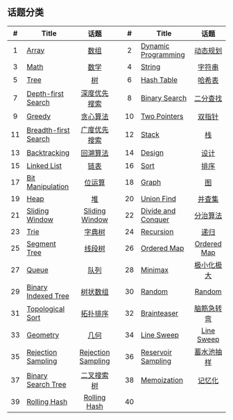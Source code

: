 <!--|This file generated by command(leetcode tag); DO NOT EDIT.            |-->
<!--+----------------------------------------------------------------------+-->
<!--|@author    Openset <openset.wang@gmail.com>                           |-->
<!--|@link      https://github.com/openset                                 |-->
<!--|@home      https://github.com/openset/leetcode                        |-->
<!--+----------------------------------------------------------------------+-->

## 话题分类

| # | Title | 话题 | | # | Title | 话题 |
| :-: | - | :-: | - | :-: | - | :-: |
| 1 | [Array](https://github.com/openset/leetcode/tree/master/tag/array/README.md) | [数组](https://github.com/openset/leetcode/tree/master/tag/array/README.md) | | 2 | [Dynamic Programming](https://github.com/openset/leetcode/tree/master/tag/dynamic-programming/README.md) | [动态规划](https://github.com/openset/leetcode/tree/master/tag/dynamic-programming/README.md) | 
| 3 | [Math](https://github.com/openset/leetcode/tree/master/tag/math/README.md) | [数学](https://github.com/openset/leetcode/tree/master/tag/math/README.md) | | 4 | [String](https://github.com/openset/leetcode/tree/master/tag/string/README.md) | [字符串](https://github.com/openset/leetcode/tree/master/tag/string/README.md) | 
| 5 | [Tree](https://github.com/openset/leetcode/tree/master/tag/tree/README.md) | [树](https://github.com/openset/leetcode/tree/master/tag/tree/README.md) | | 6 | [Hash Table](https://github.com/openset/leetcode/tree/master/tag/hash-table/README.md) | [哈希表](https://github.com/openset/leetcode/tree/master/tag/hash-table/README.md) | 
| 7 | [Depth-first Search](https://github.com/openset/leetcode/tree/master/tag/depth-first-search/README.md) | [深度优先搜索](https://github.com/openset/leetcode/tree/master/tag/depth-first-search/README.md) | | 8 | [Binary Search](https://github.com/openset/leetcode/tree/master/tag/binary-search/README.md) | [二分查找](https://github.com/openset/leetcode/tree/master/tag/binary-search/README.md) | 
| 9 | [Greedy](https://github.com/openset/leetcode/tree/master/tag/greedy/README.md) | [贪心算法](https://github.com/openset/leetcode/tree/master/tag/greedy/README.md) | | 10 | [Two Pointers](https://github.com/openset/leetcode/tree/master/tag/two-pointers/README.md) | [双指针](https://github.com/openset/leetcode/tree/master/tag/two-pointers/README.md) | 
| 11 | [Breadth-first Search](https://github.com/openset/leetcode/tree/master/tag/breadth-first-search/README.md) | [广度优先搜索](https://github.com/openset/leetcode/tree/master/tag/breadth-first-search/README.md) | | 12 | [Stack](https://github.com/openset/leetcode/tree/master/tag/stack/README.md) | [栈](https://github.com/openset/leetcode/tree/master/tag/stack/README.md) | 
| 13 | [Backtracking](https://github.com/openset/leetcode/tree/master/tag/backtracking/README.md) | [回溯算法](https://github.com/openset/leetcode/tree/master/tag/backtracking/README.md) | | 14 | [Design](https://github.com/openset/leetcode/tree/master/tag/design/README.md) | [设计](https://github.com/openset/leetcode/tree/master/tag/design/README.md) | 
| 15 | [Linked List](https://github.com/openset/leetcode/tree/master/tag/linked-list/README.md) | [链表](https://github.com/openset/leetcode/tree/master/tag/linked-list/README.md) | | 16 | [Sort](https://github.com/openset/leetcode/tree/master/tag/sort/README.md) | [排序](https://github.com/openset/leetcode/tree/master/tag/sort/README.md) | 
| 17 | [Bit Manipulation](https://github.com/openset/leetcode/tree/master/tag/bit-manipulation/README.md) | [位运算](https://github.com/openset/leetcode/tree/master/tag/bit-manipulation/README.md) | | 18 | [Graph](https://github.com/openset/leetcode/tree/master/tag/graph/README.md) | [图](https://github.com/openset/leetcode/tree/master/tag/graph/README.md) | 
| 19 | [Heap](https://github.com/openset/leetcode/tree/master/tag/heap/README.md) | [堆](https://github.com/openset/leetcode/tree/master/tag/heap/README.md) | | 20 | [Union Find](https://github.com/openset/leetcode/tree/master/tag/union-find/README.md) | [并查集](https://github.com/openset/leetcode/tree/master/tag/union-find/README.md) | 
| 21 | [Sliding Window](https://github.com/openset/leetcode/tree/master/tag/sliding-window/README.md) | [Sliding Window](https://github.com/openset/leetcode/tree/master/tag/sliding-window/README.md) | | 22 | [Divide and Conquer](https://github.com/openset/leetcode/tree/master/tag/divide-and-conquer/README.md) | [分治算法](https://github.com/openset/leetcode/tree/master/tag/divide-and-conquer/README.md) | 
| 23 | [Trie](https://github.com/openset/leetcode/tree/master/tag/trie/README.md) | [字典树](https://github.com/openset/leetcode/tree/master/tag/trie/README.md) | | 24 | [Recursion](https://github.com/openset/leetcode/tree/master/tag/recursion/README.md) | [递归](https://github.com/openset/leetcode/tree/master/tag/recursion/README.md) | 
| 25 | [Segment Tree](https://github.com/openset/leetcode/tree/master/tag/segment-tree/README.md) | [线段树](https://github.com/openset/leetcode/tree/master/tag/segment-tree/README.md) | | 26 | [Ordered Map](https://github.com/openset/leetcode/tree/master/tag/ordered-map/README.md) | [Ordered Map](https://github.com/openset/leetcode/tree/master/tag/ordered-map/README.md) | 
| 27 | [Queue](https://github.com/openset/leetcode/tree/master/tag/queue/README.md) | [队列](https://github.com/openset/leetcode/tree/master/tag/queue/README.md) | | 28 | [Minimax](https://github.com/openset/leetcode/tree/master/tag/minimax/README.md) | [极小化极大](https://github.com/openset/leetcode/tree/master/tag/minimax/README.md) | 
| 29 | [Binary Indexed Tree](https://github.com/openset/leetcode/tree/master/tag/binary-indexed-tree/README.md) | [树状数组](https://github.com/openset/leetcode/tree/master/tag/binary-indexed-tree/README.md) | | 30 | [Random](https://github.com/openset/leetcode/tree/master/tag/random/README.md) | [Random](https://github.com/openset/leetcode/tree/master/tag/random/README.md) | 
| 31 | [Topological Sort](https://github.com/openset/leetcode/tree/master/tag/topological-sort/README.md) | [拓扑排序](https://github.com/openset/leetcode/tree/master/tag/topological-sort/README.md) | | 32 | [Brainteaser](https://github.com/openset/leetcode/tree/master/tag/brainteaser/README.md) | [脑筋急转弯](https://github.com/openset/leetcode/tree/master/tag/brainteaser/README.md) | 
| 33 | [Geometry](https://github.com/openset/leetcode/tree/master/tag/geometry/README.md) | [几何](https://github.com/openset/leetcode/tree/master/tag/geometry/README.md) | | 34 | [Line Sweep](https://github.com/openset/leetcode/tree/master/tag/line-sweep/README.md) | [Line Sweep](https://github.com/openset/leetcode/tree/master/tag/line-sweep/README.md) | 
| 35 | [Rejection Sampling](https://github.com/openset/leetcode/tree/master/tag/rejection-sampling/README.md) | [Rejection Sampling](https://github.com/openset/leetcode/tree/master/tag/rejection-sampling/README.md) | | 36 | [Reservoir Sampling](https://github.com/openset/leetcode/tree/master/tag/reservoir-sampling/README.md) | [蓄水池抽样](https://github.com/openset/leetcode/tree/master/tag/reservoir-sampling/README.md) | 
| 37 | [Binary Search Tree](https://github.com/openset/leetcode/tree/master/tag/binary-search-tree/README.md) | [二叉搜索树](https://github.com/openset/leetcode/tree/master/tag/binary-search-tree/README.md) | | 38 | [Memoization](https://github.com/openset/leetcode/tree/master/tag/memoization/README.md) | [记忆化](https://github.com/openset/leetcode/tree/master/tag/memoization/README.md) | 
| 39 | [Rolling Hash](https://github.com/openset/leetcode/tree/master/tag/rolling-hash/README.md) | [Rolling Hash](https://github.com/openset/leetcode/tree/master/tag/rolling-hash/README.md) | | 40 | [](https://github.com/openset/leetcode/tree/master/tag/suffix-array/README.md) | [](https://github.com/openset/leetcode/tree/master/tag/suffix-array/README.md) | 
